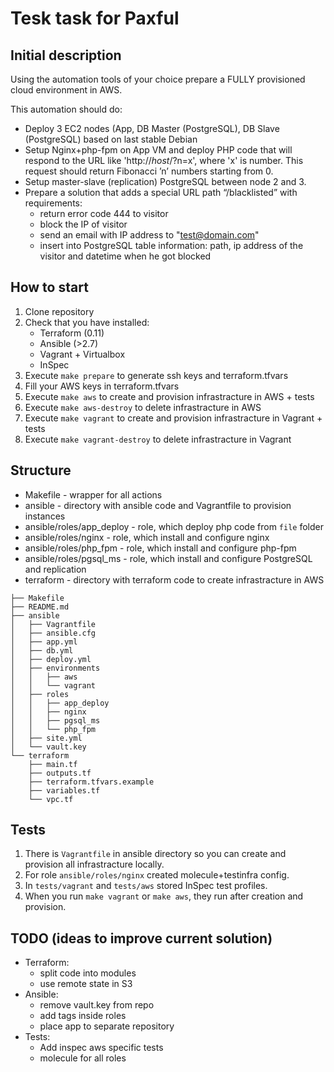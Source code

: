 # Tesk task for Paxful

## Initial description

Using the automation tools of your choice prepare a FULLY provisioned cloud environment in AWS.

This automation should do:

* Deploy 3 EC2 nodes (App, DB Master (PostgreSQL), DB Slave (PostgreSQL) based on last stable Debian
* Setup Nginx+php-fpm on App VM and deploy PHP code that will respond to the URL like 'http://_host_/?n=x', where 'x' is number. This request should return Fibonacci ’n’ numbers starting from 0.
* Setup master-slave (replication) PostgreSQL between node 2 and 3.
* Prepare a solution that adds a special URL path “/blacklisted” with requirements:
  * return error code 444 to visitor
  * block the IP of visitor
  * send an email with IP address to "test@domain.com"
  * insert into PostgreSQL table information: path, ip address of the visitor and datetime when he got blocked

## How to start

1. Clone repository
2. Check that you have installed:
    * Terraform (0.11)
    * Ansible (>2.7)
    * Vagrant + Virtualbox
    * InSpec
3. Execute `make prepare` to generate ssh keys and terraform.tfvars
4. Fill your AWS keys in terraform.tfvars
5. Execute `make aws` to create and provision infrastracture in AWS + tests
6. Execute `make aws-destroy` to delete infrastracture in AWS
7. Execute `make vagrant` to create and provision infrastracture in Vagrant + tests
8. Execute `make vagrant-destroy` to delete infrastracture in Vagrant

## Structure

* Makefile - wrapper for all actions
* ansible - directory with ansible code and Vagrantfile to provision instances
* ansible/roles/app_deploy - role, which deploy php code from `file` folder
* ansible/roles/nginx - role, which install and configure nginx
* ansible/roles/php_fpm - role, which install and configure php-fpm
* ansible/roles/pgsql_ms - role, which install and configure PostgreSQL and replication
* terraform - directory with terraform code to create infrastracture in AWS

```text
├── Makefile
├── README.md
├── ansible
│   ├── Vagrantfile
│   ├── ansible.cfg
│   ├── app.yml
│   ├── db.yml
│   ├── deploy.yml
│   ├── environments
│   │   ├── aws
│   │   └── vagrant
│   ├── roles
│   │   ├── app_deploy
│   │   ├── nginx
│   │   ├── pgsql_ms
│   │   └── php_fpm
│   ├── site.yml
│   └── vault.key
└── terraform
    ├── main.tf
    ├── outputs.tf
    ├── terraform.tfvars.example
    ├── variables.tf
    └── vpc.tf
```

## Tests

1. There is `Vagrantfile` in ansible directory so you can create and provision all infrastracture locally.
2. For role `ansible/roles/nginx` created molecule+testinfra config.
3. In `tests/vagrant` and `tests/aws` stored InSpec test profiles.
4. When you run `make vagrant` or `make aws`, they run after creation and provision.

## TODO (ideas to improve current solution)

* Terraform:
    * split code into modules
    * use remote state in S3
* Ansible:
    * remove vault.key from repo
    * add tags inside roles
    * place app to separate repository
* Tests:
    * Add inspec aws specific tests
    * molecule for all roles
